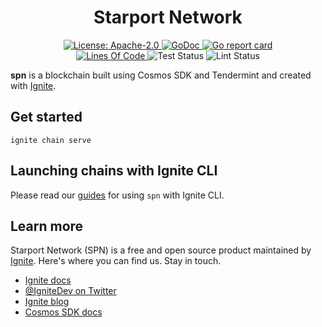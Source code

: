 <div align="center">
  <h1> Starport Network </h1>
</div>

<div align="center">
  <a href="https://github.com/cosmos/cosmos-sdk/blob/main/LICENSE">
    <img alt="License: Apache-2.0" src="https://img.shields.io/github/license/cosmos/cosmos-sdk.svg" />
  </a>
  <a href="https://pkg.go.dev/github.com/ignite/network?tab=doc">
    <img alt="GoDoc" src="https://pkg.go.dev/badge/github.com/ignite/network.svg" />
  </a>
  <a href="https://goreportcard.com/report/github.com/ignite/network">
    <img alt="Go report card" src="https://goreportcard.com/badge/github.com/ignite/network" />
  </a>
<!--
  <a href="https://codecov.io/gh/ignite/network">
    <img alt="Code Coverage" src="https://codecov.io/gh/ignite/network/branch/develop/graph/badge.svg" />
  </a>
-->
</div>
<div align="center">
  <a href="https://github.com/ignite/network">
    <img alt="Lines Of Code" src="https://tokei.rs/b1/github/ignite/network" />
  </a>
    <img alt="Test Status" src="https://github.com/ignite/network/workflows/Test/badge.svg" />
    <img alt="Lint Status" src="https://github.com/ignite/network/workflows/Lint/badge.svg" />
</div>

**spn** is a blockchain built using Cosmos SDK and Tendermint and created with [Ignite](https://github.com/ignite/cli).

## Get started

```
ignite chain serve
```

## Launching chains with Ignite CLI

Please read our [guides](https://docs.ignite.com/network/introduction) for using `spn` with Ignite CLI.

## Learn more

Starport Network (SPN) is a free and open source product maintained by [Ignite](https://ignite.com). Here's where you can find us. Stay in touch.

- [Ignite docs](https://docs.ignite.com/)
- [@IgniteDev on Twitter](https://twitter.com/ignite_dev)
- [Ignite blog](https://ignite.com/blog)
- [Cosmos SDK docs](https://docs.cosmos.network)
